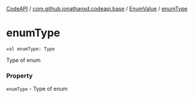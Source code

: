 [CodeAPI](../../index.md) / [com.github.jonathanxd.codeapi.base](../index.md) / [EnumValue](index.md) / [enumType](.)

# enumType

`val enumType: Type`

Type of enum

### Property

`enumType` - Type of enum